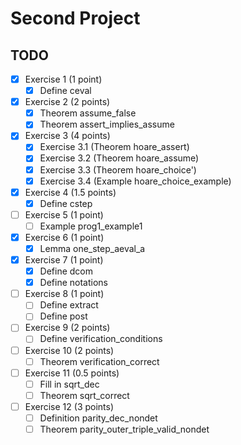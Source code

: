 # Second Project

## TODO
- [x] Exercise 1 (1 point)
    - [x] Define ceval
- [x] Exercise 2 (2 points)
    - [x] Theorem assume_false
    - [x] Theorem assert_implies_assume
- [x] Exercise 3 (4 points)
    - [x] Exercise 3.1 (Theorem hoare_assert)
    - [x] Exercise 3.2 (Theorem hoare_assume)
    - [x] Exercise 3.3 (Theorem hoare_choice') 
    - [x] Exercise 3.4 (Example hoare_choice_example)
- [x] Exercise 4 (1.5 points)
    - [x] Define cstep
- [ ] Exercise 5 (1 point)
    - [ ] Example prog1_example1
- [x] Exercise 6 (1 point)
    - [x] Lemma one_step_aeval_a
- [x] Exercise 7 (1 point)
    - [x] Define dcom
    - [x] Define notations
- [ ] Exercise 8 (1 point)
    - [ ] Define extract
    - [ ] Define post
- [ ] Exercise 9 (2 points)
    - [ ] Define verification_conditions
- [ ] Exercise 10 (2 points)
    - [ ] Theorem verification_correct
- [ ] Exercise 11 (0.5 points)
    - [ ] Fill in sqrt_dec
    - [ ] Theorem sqrt_correct
- [ ] Exercise 12 (3 points)
    - [ ] Definition parity_dec_nondet 
    - [ ] Theorem parity_outer_triple_valid_nondet
